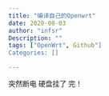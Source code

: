 ```yaml
---
title: "编译自己的Openwrt"
date: 2020-08-03
author: "infsr"
Description: ""
tags: ["OpenWrt", Github"]
Categories: []

---
```



  突然断电 硬盘挂了 完！
<!--more-->